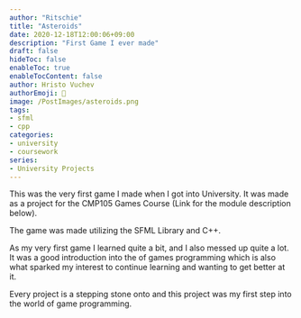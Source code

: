 ```yaml
---
author: "Ritschie"
title: "Asteroids"
date: 2020-12-18T12:00:06+09:00
description: "First Game I ever made"
draft: false
hideToc: false
enableToc: true
enableTocContent: false
author: Hristo Vuchev
authorEmoji: 👻
image: /PostImages/asteroids.png
tags: 
- sfml
- cpp
categories:
- university
- coursework
series:
- University Projects
---
```

This was the very first game I made when I got into University. It was made as a project for the CMP105 Games Course (Link for the module description below).

The game was made utilizing the SFML Library and C++.

As my very first game I learned quite a bit, and I also messed up quite a lot. It was a good introduction into the of games programming which is also what sparked my interest to continue learning and wanting to get better at it. 
  
Every project is a stepping stone onto and this project was my first step into the world of game programming. 